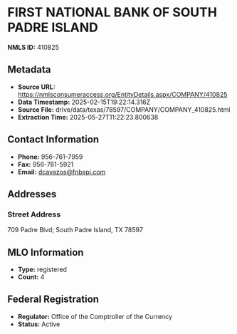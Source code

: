 # FIRST NATIONAL BANK OF SOUTH PADRE ISLAND

**NMLS ID:** 410825

## Metadata
- **Source URL:** https://nmlsconsumeraccess.org/EntityDetails.aspx/COMPANY/410825
- **Data Timestamp:** 2025-02-15T19:22:14.316Z
- **Source File:** drive/data/texas/78597/COMPANY/COMPANY_410825.html
- **Extraction Time:** 2025-05-27T11:22:23.800638

## Contact Information
- **Phone:** 956-761-7959
- **Fax:** 956-761-5921
- **Email:** dcavazos@fnbspi.com

## Addresses
### Street Address
709 Padre Blvd; South Padre Island, TX 78597

## MLO Information
- **Type:** registered
- **Count:** 4

## Federal Registration
- **Regulator:** Office of the Comptroller of the Currency
- **Status:** Active
